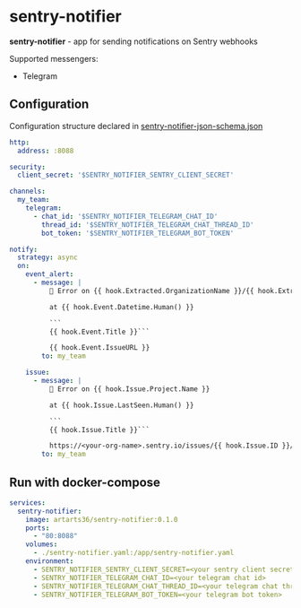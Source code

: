 # sentry-notifier

**sentry-notifier** - app for sending notifications on Sentry webhooks

Supported messengers:
- Telegram

## Configuration

Configuration structure declared in [sentry-notifier-json-schema.json](./sentry-notifier-json-schema.json)

```yaml
http:
  address: :8088

security:
  client_secret: '$SENTRY_NOTIFIER_SENTRY_CLIENT_SECRET'

channels:
  my_team:
    telegram:
      - chat_id: '$SENTRY_NOTIFIER_TELEGRAM_CHAT_ID'
        thread_id: '$SENTRY_NOTIFIER_TELEGRAM_CHAT_THREAD_ID'
        bot_token: '$SENTRY_NOTIFIER_TELEGRAM_BOT_TOKEN'

notify:
  strategy: async
  on:
    event_alert:
      - message: |
          🚨 Error on {{ hook.Extracted.OrganizationName }}/{{ hook.Extracted.ProjectName }}

          at {{ hook.Event.Datetime.Human() }}

          ```
          {{ hook.Event.Title }}```

          {{ hook.Event.IssueURL }}
        to: my_team

    issue:
      - message: |
          🚨 Error on {{ hook.Issue.Project.Name }}

          at {{ hook.Issue.LastSeen.Human() }}

          ```
          {{ hook.Issue.Title }}```

          https://<your-org-name>.sentry.io/issues/{{ hook.Issue.ID }}/
        to: my_team
```

## Run with docker-compose

```yaml
services:
  sentry-notifier:
    image: artarts36/sentry-notifier:0.1.0
    ports:
      - "80:8088"
    volumes:
      - ./sentry-notifier.yaml:/app/sentry-notifier.yaml
    environment:
      - SENTRY_NOTIFIER_SENTRY_CLIENT_SECRET=<your sentry client secret>
      - SENTRY_NOTIFIER_TELEGRAM_CHAT_ID=<your telegram chat id>
      - SENTRY_NOTIFIER_TELEGRAM_CHAT_THREAD_ID=<your telegram chat thread id>
      - SENTRY_NOTIFIER_TELEGRAM_BOT_TOKEN=<your telegram bot token>
```